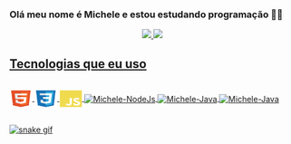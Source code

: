 ### Olá meu nome é Michele e estou estudando programação 👩‍💻
<div align="center">
  <a href="https://github.com/MicheleWM">
  <img height="155em" src="https://github-readme-stats.vercel.app/api?username=MicheleWM&show_icons=true&theme=dracula&include_all_commits=true&count_private=true"/>
  <img height="155em" src="https://github-readme-stats.vercel.app/api/top-langs/?username=MicheleWM&layout=compact&langs_count=7&theme=dracula"/>
</div>
    
 
  ## Tecnologias que eu uso 
  <div style="display: inline_block"><br> 
  <img align="center" alt="Michele-HTML" height="30" width="40" src="https://raw.githubusercontent.com/devicons/devicon/master/icons/html5/html5-original.svg">
  <img align="center" alt="Michele-CSS" height="30" width="40" src="https://raw.githubusercontent.com/devicons/devicon/master/icons/css3/css3-original.svg">
  <img align="center" alt="Michele-Js" height="30" width="40" src="https://raw.githubusercontent.com/devicons/devicon/master/icons/javascript/javascript-plain.svg">
    <img align="center" alt="Michele-NodeJs" height="30" width="70" src="https://img.shields.io/badge/Node.js-43853D?style=for-the-badge&logo=node.js&logoColor=white">
    <img align="center" alt="Michele-Java" height="30" width="70" src="https://img.shields.io/badge/Java-ED8B00?style=for-the-badge&logo=openjdk&logoColor=white">
  <img align="center" alt="Michele-Java" height="30" width="70" src="https://img.shields.io/badge/MySQL-005C84?style=for-the-badge&logo=mysql&logoColor=white">
    
    
</div><br>

  ![snake gif](https://github.com/MicheleWM/MicheleWM/blob/output/github-contribution-grid-snake.svg)



